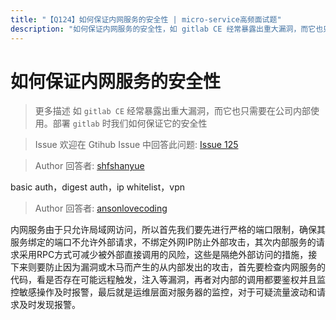 ```yaml
---
title: "【Q124】如何保证内网服务的安全性 | micro-service高频面试题"
description: "如何保证内网服务的安全性，如 gitlab CE 经常暴露出重大漏洞，而它也只需要在公司内部使用。部署 gitlab 时我们如何保证它的安全性  字节跳动面试题、阿里腾讯面试题、美团小米面试题。"
---
```


# 如何保证内网服务的安全性

> 更多描述
> 如 `gitlab CE` 经常暴露出重大漏洞，而它也只需要在公司内部使用。部署 `gitlab` 时我们如何保证它的安全性

> Issue
> 欢迎在 Gtihub Issue 中回答此问题: [Issue 125](https://github.com/shfshanyue/Daily-Question/issues/125)

> Author
> 回答者: [shfshanyue](https://github.com/shfshanyue)

basic auth，digest auth，ip whitelist，vpn

> Author
> 回答者: [ansonlovecoding](https://github.com/ansonlovecoding)

内网服务由于只允许局域网访问，所以首先我们要先进行严格的端口限制，确保其服务绑定的端口不允许外部请求，不绑定外网IP防止外部攻击，其次内部服务的请求采用RPC方式可减少被外部直接调用的风险，这些是隔绝外部访问的措施，接下来则要防止因为漏洞或木马而产生的从内部发出的攻击，首先要检查内网服务的代码，看是否存在可能远程触发，注入等漏洞，再者对内部的调用都要鉴权并且监控敏感操作及时报警，最后就是运维层面对服务器的监控，对于可疑流量波动和请求及时发现报警。
